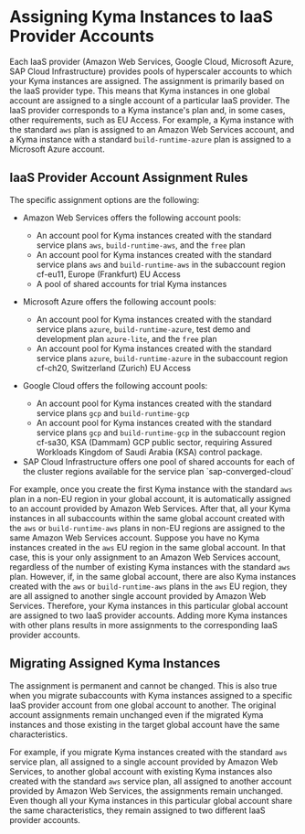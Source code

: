 # Assigning Kyma Instances to IaaS Provider Accounts

Each IaaS provider (Amazon Web Services, Google Cloud, Microsoft Azure, SAP Cloud Infrastructure) provides pools of hyperscaler accounts <!--or just accounts? must check later--> to which your Kyma instances are assigned. The assignment is primarily based on the IaaS provider type. This means that Kyma instances in one global account <!--represented by the same global account ID--> are assigned to a single account of a particular IaaS provider. The IaaS provider corresponds to a Kyma instance's plan and, in some cases, other requirements, such as EU Access. For example, a Kyma instance with the standard `aws` plan is assigned to an Amazon Web Services account, and a Kyma instance with a standard `build-runtime-azure` plan is assigned to a Microsoft Azure account.

## IaaS Provider Account Assignment Rules

The specific assignment options are the following:

- Amazon Web Services offers the following account pools:
  - An account pool for Kyma instances created with the standard service plans `aws`, `build-runtime-aws`, and the `free` plan
  - An account pool for Kyma instances created with the standard service plans `aws` and `build-runtime-aws` in the subaccount <!--platform?--> region cf-eu11, Europe (Frankfurt) EU Access
  - A pool of shared accounts for trial Kyma instances

- Microsoft Azure offers the following account pools:
  - An account pool for Kyma instances created with the standard service plans `azure`, `build-runtime-azure`, test demo and development plan `azure-lite`, and the `free` plan
  - An account pool for Kyma instances created with the standard service plans `azure`, `build-runtime-azure` in the subaccount <!--platform?--> region cf-ch20, Switzerland (Zurich) EU Access

- Google Cloud offers the following account pools:
  - An account pool for Kyma instances created with the standard service plans `gcp` and `build-runtime-gcp`
  - An account pool for Kyma instances created with the standard service plans `gcp` and `build-runtime-gcp` in the subaccount <!--platform?--> region cf-sa30, KSA (Dammam) GCP public sector, requiring Assured Workloads Kingdom of Saudi Arabia (KSA) control package.

- <!--INTERNAL! Check this!!!!--> SAP Cloud Infrastructure offers one pool of shared accounts for each of the cluster regions available for the service plan `sap-converged-cloud`


For example, once you create the first Kyma instance with the standard `aws` plan in a non-EU region in your global account, it is automatically assigned to an account provided by Amazon Web Services. After that, all your Kyma instances in all subaccounts within the same global account created with the `aws` or `build-runtime-aws` plans in non-EU regions are assigned to the same Amazon Web Services account. Suppose you have no Kyma instances created in the `aws` EU region in the same global account. In that case, this is your only assignment to an Amazon Web Services account, regardless of the number of existing Kyma instances with the standard `aws` plan. However, if, in the same global account, there are also Kyma instances created with the `aws` or `build-runtime-aws` plans in the `aws` EU region, they are all assigned to another single account provided by Amazon Web Services. Therefore, your Kyma instances in this particular global account are assigned to two IaaS provider accounts. Adding more Kyma instances with other plans results in more assignments to the corresponding IaaS provider accounts.

## Migrating Assigned Kyma Instances

The assignment is permanent and cannot be changed. This is also true when you migrate subaccounts with Kyma instances assigned to a specific IaaS provider account from one global account to another. The original account assignments remain unchanged even if the migrated Kyma instances and those existing in the target global account have the same characteristics.

For example, if you migrate Kyma instances created with the standard `aws` service plan, all assigned to a single account provided by Amazon Web Services, to another global account with existing Kyma instances also created with the standard `aws` service plan, all assigned to another account provided by Amazon Web Services, the assignments remain unchanged. Even though all your Kyma instances in this particular global account share the same characteristics, they remain assigned to two different IaaS provider accounts.